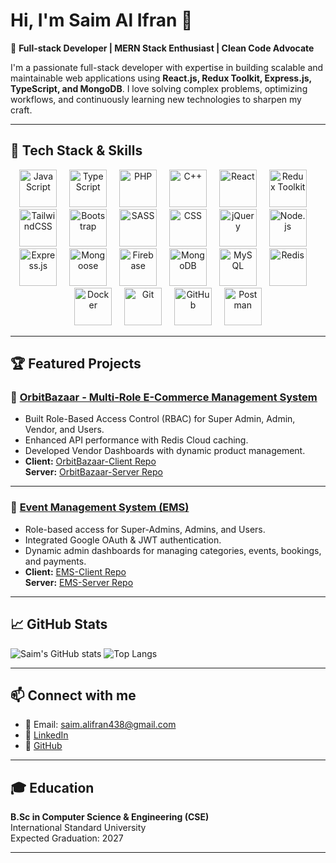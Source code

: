 # Hi, I'm Saim Al Ifran 👋

🎯 **Full-stack Developer | MERN Stack Enthusiast | Clean Code Advocate**

I'm a passionate full-stack developer with expertise in building scalable and maintainable web applications using **React.js, Redux Toolkit, Express.js, TypeScript, and MongoDB**. I love solving complex problems, optimizing workflows, and continuously learning new technologies to sharpen my craft.

---

## 🚀 Tech Stack & Skills

<div align="center">
  <!-- Languages -->
  <img src="https://skillicons.dev/icons?i=js" height="60" alt="JavaScript" />
  <img width="12" />
  <img src="https://skillicons.dev/icons?i=ts" height="60" alt="TypeScript" />
  <img width="12" />
  <img src="https://skillicons.dev/icons?i=php" height="60" alt="PHP" />
  <img width="12" />
  <img src="https://cdn.jsdelivr.net/gh/devicons/devicon/icons/cplusplus/cplusplus-original.svg" height="60" alt="C++" />
  <img width="12" />

  <!-- Frontend -->
  <img src="https://skillicons.dev/icons?i=react" height="60" alt="React" />
  <img width="12" />
  <img src="https://skillicons.dev/icons?i=redux" height="60" alt="Redux Toolkit" />
  <img width="12" />
  <img src="https://skillicons.dev/icons?i=tailwind" height="60" alt="TailwindCSS" />
  <img width="12" />
  <img src="https://skillicons.dev/icons?i=bootstrap" height="60" alt="Bootstrap" />
  <img width="12" />
  <img src="https://skillicons.dev/icons?i=sass" height="60" alt="SASS" />
  <img width="12" />
  <img src="https://skillicons.dev/icons?i=css" height="60" alt="CSS" />
  <img width="12" />
  <img src="https://cdn.jsdelivr.net/gh/devicons/devicon/icons/jquery/jquery-original.svg" height="60" alt="jQuery" />
  <img width="12" />

  <!-- Backend -->
  <img src="https://skillicons.dev/icons?i=nodejs" height="60" alt="Node.js" />
  <img width="12" />
  <img src="https://skillicons.dev/icons?i=express" height="60" alt="Express.js" />
  <img width="12" />
  <img src="https://cdn.jsdelivr.net/gh/devicons/devicon/icons/mongoose/mongoose-original.svg" height="60" alt="Mongoose" />
  <img width="12" />
  <img src="https://skillicons.dev/icons?i=firebase" height="60" alt="Firebase" />
  <img width="12" />

  <!-- Databases -->
  <img src="https://skillicons.dev/icons?i=mongodb" height="60" alt="MongoDB" />
  <img width="12" />
  <img src="https://skillicons.dev/icons?i=mysql" height="60" alt="MySQL" />
  <img width="12" />
  <img src="https://skillicons.dev/icons?i=redis" height="60" alt="Redis" />
  <img width="12" />

  <!-- Tools -->
  <img src="https://skillicons.dev/icons?i=docker" height="60" alt="Docker" />
  <img width="12" />
  <img src="https://skillicons.dev/icons?i=git" height="60" alt="Git" />
  <img width="12" />
  <img src="https://skillicons.dev/icons?i=github" height="60" alt="GitHub" />
  <img width="12" />
  <img src="https://skillicons.dev/icons?i=postman" height="60" alt="Postman" />
</div>



---

## 🏆 Featured Projects

### 🚀 [OrbitBazaar - Multi-Role E-Commerce Management System](https://orbitbazaar-39cf5.web.app/)
- Built Role-Based Access Control (RBAC) for Super Admin, Admin, Vendor, and Users.
- Enhanced API performance with Redis Cloud caching.
- Developed Vendor Dashboards with dynamic product management.
- **Client:** [OrbitBazaar-Client Repo](https://github.com/Saim-Al-Ifran/OrbitBazaar-client)  
  **Server:** [OrbitBazaar-Server Repo](https://github.com/Saim-Al-Ifran/OrbitBazaar-server)

---

### 🎫 [Event Management System (EMS)](https://event-management-system-26d04.web.app/)
- Role-based access for Super-Admins, Admins, and Users.
- Integrated Google OAuth & JWT authentication.
- Dynamic admin dashboards for managing categories, events, bookings, and payments.
- **Client:** [EMS-Client Repo](https://github.com/Saim-Al-Ifran/event-management-system-client)  
  **Server:** [EMS-Server Repo](https://github.com/Saim-Al-Ifran/event-management-system-server)

---

## 📈 GitHub Stats

![Saim's GitHub stats](https://github-readme-stats.vercel.app/api?username=Saim-Al-Ifran&show_icons=true&theme=radical)
![Top Langs](https://github-readme-stats.vercel.app/api/top-langs/?username=Saim-Al-Ifran&layout=compact&theme=radical)

---

## 📫 Connect with me
- 📧 Email: [saim.alifran438@gmail.com](mailto:saim.alifran438@gmail.com)
- 🔗 [LinkedIn](https://www.linkedin.com/in/saim-al-ifran/)
- 🐙 [GitHub](https://github.com/Saim-Al-Ifran)

---

## 🎓 Education
**B.Sc in Computer Science & Engineering (CSE)**  
International Standard University  
Expected Graduation: 2027

---

<!-- Optional Fun Section -->
<!--
## ⚡ Fun Fact:
I’m currently learning Docker and Open Source contributions to sharpen my DevOps skills.
-->
